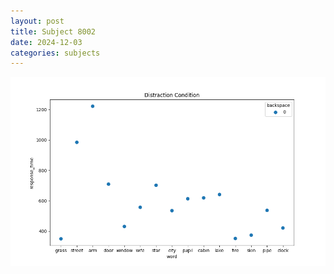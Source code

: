 ```yaml
---
layout: post
title: Subject 8002
date: 2024-12-03
categories: subjects
---
```


![](data/8002/run-18/8002_rt_acc_fuzzy_delay.png)

